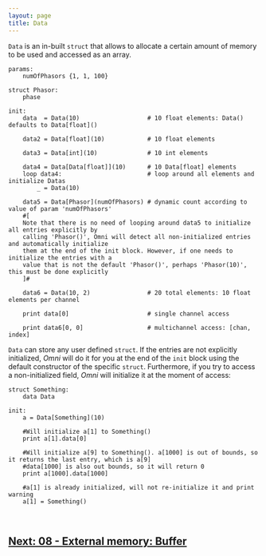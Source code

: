 ```yaml
---
layout: page
title: Data
---
```


`Data` is an in-built `struct` that allows to allocate a certain amount of memory to be used and accessed as an array.

``` 
params: 
    numOfPhasors {1, 1, 100}

struct Phasor: 
    phase

init:
    data  = Data(10)                   # 10 float elements: Data() defaults to Data[float]()
    
    data2 = Data[float](10)            # 10 float elements
    
    data3 = Data[int](10)              # 10 int elements
    
    data4 = Data[Data[float]](10)      # 10 Data[float] elements
    loop data4:                        # loop around all elements and initialize Datas
        _ = Data(10)  
    
    data5 = Data[Phasor](numOfPhasors) # dynamic count according to value of param 'numOfPhasors'
    #[ 
    Note that there is no need of looping around data5 to initialize all entries explicitly by
    calling 'Phasor()', Omni will detect all non-initialized entries and automatically initialize
    them at the end of the init block. However, if one needs to initialize the entries with a
    value that is not the default 'Phasor()', perhaps 'Phasor(10)', this must be done explicitly 
    ]#

    data6 = Data(10, 2)                # 20 total elements: 10 float elements per channel

    print data[0]                      # single channel access

    print data6[0, 0]                  # multichannel access: [chan, index]

```

`Data` can store any user defined `struct`. If the entries are not explicitly initialized, *Omni* will do it for you at the end of the `init` block using the default constructor of the specific `struct`. Furthermore, if you try to access a non-initialized field, *Omni* will initialize it at the moment of access:

```
struct Something:
    data Data

init:
    a = Data[Something](10)
    
    #Will initialize a[1] to Something()
    print a[1].data[0]

    #Will initialize a[9] to Something(). a[1000] is out of bounds, so it returns the last entry, which is a[9]
    #data[1000] is also out bounds, so it will return 0 
    print a[1000].data[1000]

    #a[1] is already initialized, will not re-initialize it and print warning
    a[1] = Something()
```

<br>

## [Next: 08 - External memory: Buffer](08_buffer.md)